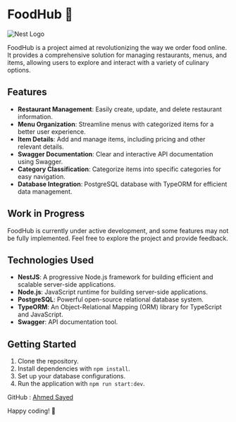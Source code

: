 # FoodHub 🚀

![Nest Logo](https://nestjs.com/img/logo-small.svg)

FoodHub is a project aimed at revolutionizing the way we order food online. It provides a comprehensive solution for managing restaurants, menus, and items, allowing users to explore and interact with a variety of culinary options.

## Features

- **Restaurant Management**: Easily create, update, and delete restaurant information.
- **Menu Organization**: Streamline menus with categorized items for a better user experience.
- **Item Details**: Add and manage items, including pricing and other relevant details.
- **Swagger Documentation**: Clear and interactive API documentation using Swagger.
- **Category Classification**: Categorize items into specific categories for easy navigation.
- **Database Integration**: PostgreSQL database with TypeORM for efficient data management.

## Work in Progress

FoodHub is currently under active development, and some features may not be fully implemented. Feel free to explore the project and provide feedback.

## Technologies Used

- **NestJS**: A progressive Node.js framework for building efficient and scalable server-side applications.
- **Node.js**: JavaScript runtime for building server-side applications.
- **PostgreSQL**: Powerful open-source relational database system.
- **TypeORM**: An Object-Relational Mapping (ORM) library for TypeScript and JavaScript.
- **Swagger**: API documentation tool.

## Getting Started

1. Clone the repository.
2. Install dependencies with `npm install`.
3. Set up your database configurations.
4. Run the application with `npm run start:dev`.

GitHub : [Ahmed Sayed](https://github.com/unRealAhmed)

Happy coding! 🚀
